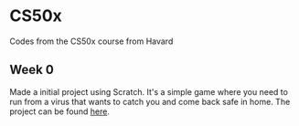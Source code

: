 # CS50x
Codes from the CS50x course from Havard

## Week 0 
Made a initial project using Scratch. It's a simple game where you need to run from a virus that wants to catch you and come back safe in home. The project can be found 
<a href="https://scratch.mit.edu/projects/386352983/" target="_blank">here</a>.
